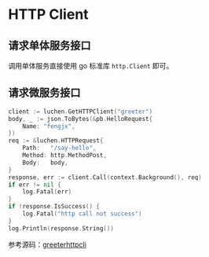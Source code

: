 # HTTP Client

## 请求单体服务接口

调用单体服务直接使用 go 标准库 `http.Client` 即可。

## 请求微服务接口

```go
client := luchen.GetHTTPClient("greeter")
body, _ := json.ToBytes(&pb.HelloRequest{
    Name: "fengjx",
})
req := &luchen.HTTPRequest{
    Path:   "/say-hello",
    Method: http.MethodPost,
    Body:   body,
}
response, err := client.Call(context.Background(), req)
if err != nil {
    log.Fatal(err)
}
if !response.IsSuccess() {
    log.Fatal("http call not success")
}
log.Println(response.String())
```

参考源码：[greeterhttpcli](https://github.com/fengjx/luchen/tree/dev/_example/greetsvr/test/greeterhttpcli/main.go)




